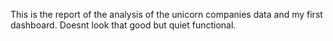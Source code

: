This is the report of the analysis of the unicorn companies data and my first dashboard. Doesnt look that good but quiet functional. 
